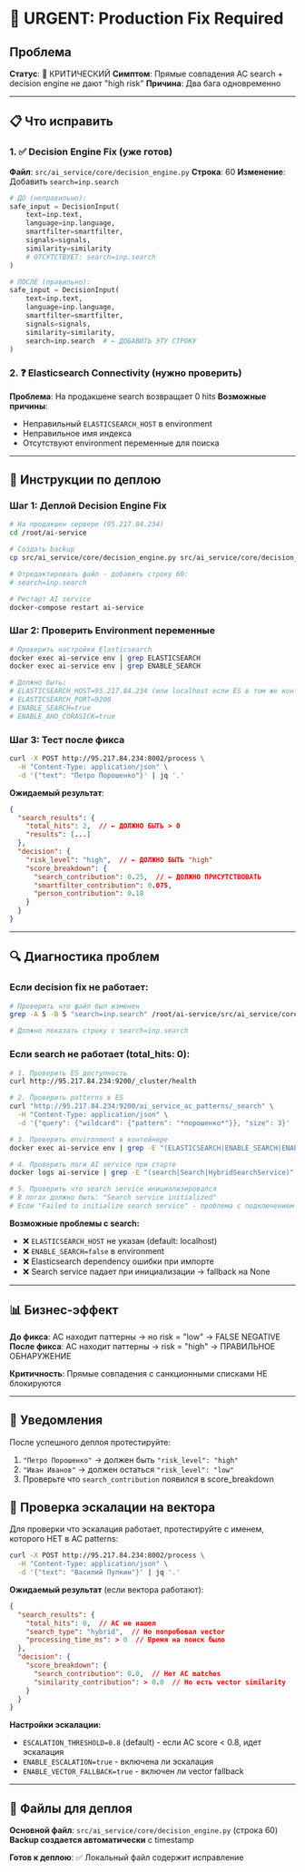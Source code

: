 # 🚨 URGENT: Production Fix Required

## Проблема

**Статус**: 🔴 КРИТИЧЕСКИЙ
**Симптом**: Прямые совпадения AC search + decision engine не дают "high risk"
**Причина**: Два бага одновременно

---

## 📋 Что исправить

### 1. ✅ **Decision Engine Fix** (уже готов)
**Файл**: `src/ai_service/core/decision_engine.py`
**Строка**: 60
**Изменение**: Добавить `search=inp.search`

```python
# ДО (неправильно):
safe_input = DecisionInput(
    text=inp.text,
    language=inp.language,
    smartfilter=smartfilter,
    signals=signals,
    similarity=similarity
    # ОТСУТСТВУЕТ: search=inp.search
)

# ПОСЛЕ (правильно):
safe_input = DecisionInput(
    text=inp.text,
    language=inp.language,
    smartfilter=smartfilter,
    signals=signals,
    similarity=similarity,
    search=inp.search  # ← ДОБАВИТЬ ЭТУ СТРОКУ
)
```

### 2. ❓ **Elasticsearch Connectivity** (нужно проверить)
**Проблема**: На продакшене search возвращает 0 hits
**Возможные причины**:
- Неправильный `ELASTICSEARCH_HOST` в environment
- Неправильное имя индекса
- Отсутствуют environment переменные для поиска

---

## 🚀 Инструкции по деплою

### Шаг 1: Деплой Decision Engine Fix

```bash
# На продакшен сервере (95.217.84.234)
cd /root/ai-service

# Создать backup
cp src/ai_service/core/decision_engine.py src/ai_service/core/decision_engine.py.backup.$(date +%Y%m%d_%H%M%S)

# Отредактировать файл - добавить строку 60:
# search=inp.search

# Рестарт AI service
docker-compose restart ai-service
```

### Шаг 2: Проверить Environment переменные

```bash
# Проверить настройки Elasticsearch
docker exec ai-service env | grep ELASTICSEARCH
docker exec ai-service env | grep ENABLE_SEARCH

# Должно быть:
# ELASTICSEARCH_HOST=95.217.84.234 (или localhost если ES в том же контейнере)
# ELASTICSEARCH_PORT=9200
# ENABLE_SEARCH=true
# ENABLE_AHO_CORASICK=true
```

### Шаг 3: Тест после фикса

```bash
curl -X POST http://95.217.84.234:8002/process \
  -H "Content-Type: application/json" \
  -d '{"text": "Петро Порошенко"}' | jq '.'
```

**Ожидаемый результат**:
```json
{
  "search_results": {
    "total_hits": 2,  // ← ДОЛЖНО БЫТЬ > 0
    "results": [...]
  },
  "decision": {
    "risk_level": "high",  // ← ДОЛЖНО БЫТЬ "high"
    "score_breakdown": {
      "search_contribution": 0.25,  // ← ДОЛЖНО ПРИСУТСТВОВАТЬ
      "smartfilter_contribution": 0.075,
      "person_contribution": 0.18
    }
  }
}
```

---

## 🔍 Диагностика проблем

### Если decision fix не работает:
```bash
# Проверить что файл был изменен
grep -A 5 -B 5 "search=inp.search" /root/ai-service/src/ai_service/core/decision_engine.py

# Должно показать строку с search=inp.search
```

### Если search не работает (total_hits: 0):

```bash
# 1. Проверить ES доступность
curl http://95.217.84.234:9200/_cluster/health

# 2. Проверить patterns в ES
curl "http://95.217.84.234:9200/ai_service_ac_patterns/_search" \
  -H "Content-Type: application/json" \
  -d '{"query": {"wildcard": {"pattern": "*порошенко*"}}, "size": 3}'

# 3. Проверить environment в контейнере
docker exec ai-service env | grep -E "(ELASTICSEARCH|ENABLE_SEARCH|ENABLE_AHO)"

# 4. Проверить логи AI service при старте
docker logs ai-service | grep -E "(search|Search|HybridSearchService)" | tail -10

# 5. Проверить что search service инициализировался
# В логах должно быть: "Search service initialized"
# Если "Failed to initialize search service" - проблема с подключением к ES
```

**Возможные проблемы с search:**
- ❌ `ELASTICSEARCH_HOST` не указан (default: localhost)
- ❌ `ENABLE_SEARCH=false` в environment
- ❌ Elasticsearch dependency ошибки при импорте
- ❌ Search service падает при инициализации → fallback на None

---

## 📊 Бизнес-эффект

**До фикса**: AC находит паттерны → но risk = "low" → FALSE NEGATIVE
**После фикса**: AC находит паттерны → risk = "high" → ПРАВИЛЬНОЕ ОБНАРУЖЕНИЕ

**Критичность**: Прямые совпадения с санкционными списками НЕ блокируются

---

## 📱 Уведомления

После успешного деплоя протестируйте:
1. `"Петро Порошенко"` → должен быть `"risk_level": "high"`
2. `"Иван Иванов"` → должен остаться `"risk_level": "low"`
3. Проверьте что `search_contribution` появился в score_breakdown

## 🔄 Проверка эскалации на вектора

Для проверки что эскалация работает, протестируйте с именем, которого НЕТ в AC patterns:

```bash
curl -X POST http://95.217.84.234:8002/process \
  -H "Content-Type: application/json" \
  -d '{"text": "Василий Пупкин"}' | jq '.'
```

**Ожидаемый результат** (если вектора работают):
```json
{
  "search_results": {
    "total_hits": 0,  // AC не нашел
    "search_type": "hybrid",  // Но попробовал vector
    "processing_time_ms": > 0  // Время на поиск было
  },
  "decision": {
    "score_breakdown": {
      "search_contribution": 0.0,  // Нет AC matches
      "similarity_contribution": > 0.0  // Но есть vector similarity
    }
  }
}
```

**Настройки эскалации:**
- `ESCALATION_THRESHOLD=0.8` (default) - если AC score < 0.8, идет эскалация
- `ENABLE_ESCALATION=true` - включена ли эскалация
- `ENABLE_VECTOR_FALLBACK=true` - включен ли vector fallback

---

## 🔧 Файлы для деплоя

**Основной файл**: `src/ai_service/core/decision_engine.py` (строка 60)
**Backup создается автоматически** с timestamp

**Готов к деплою**: ✅ Локальный файл содержит исправление